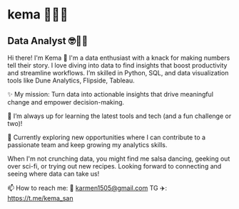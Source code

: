 # kema 🧗‍♂️🐢 
## Data Analyst 🤓🧮🧐

Hi there! I'm Kema 👋
I'm a data enthusiast with a knack for making numbers tell their story. I love diving into data to find insights that boost productivity and streamline workflows. I’m skilled in Python, SQL, and data visualization tools like Dune Analytics, Flipside, Tableau.

✨ My mission: Turn data into actionable insights that drive meaningful change and empower decision-making.

🚀 I’m always up for learning the latest tools and tech (and a fun challenge or two)!

🌱 Currently exploring new opportunities where I can contribute to a passionate team and keep growing my analytics skills.

When I'm not crunching data, you might find me salsa dancing, geeking out over sci-fi, or trying out new recipes. Looking forward to connecting and seeing where data can take us! 

📫 How to reach me: 
  📧 karmen1505@gmail.com
  TG ✈️: https://t.me/kema_san 



<!--
**kemasan/kemasan** is a ✨ _special_ ✨ repository because its `README.md` (this file) appears on your GitHub profile.

Here are some ideas to get you started:

- 🔭 I’m currently working on ...
- 🌱 I’m currently learning ...
- 👯 I’m looking to collaborate on ...
- 🤔 I’m looking for help with ...
- 💬 Ask me about ...
- 📫 How to reach me: ...
- 😄 Pronouns: ...
- ⚡ Fun fact: ...
-->
